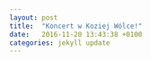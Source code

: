 ```yaml
---
layout: post
title:  "Koncert w Koziej Wólce!"
date:   2016-11-20 13:43:38 +0100
categories: jekyll update
---
```


#
